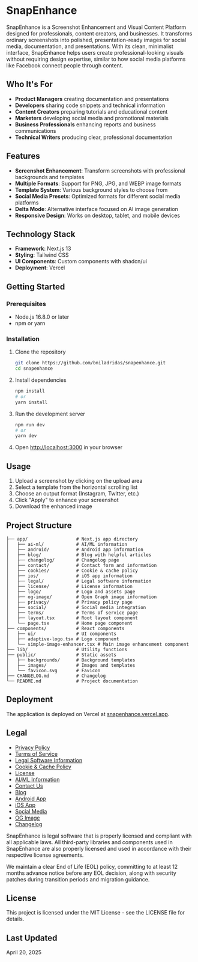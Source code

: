 # SnapEnhance

SnapEnhance is a Screenshot Enhancement and Visual Content Platform designed for professionals, content creators, and businesses. It transforms ordinary screenshots into polished, presentation-ready images for social media, documentation, and presentations. With its clean, minimalist interface, SnapEnhance helps users create professional-looking visuals without requiring design expertise, similar to how social media platforms like Facebook connect people through content.

## Who It's For

- **Product Managers** creating documentation and presentations
- **Developers** sharing code snippets and technical information
- **Content Creators** preparing tutorials and educational content
- **Marketers** developing social media and promotional materials
- **Business Professionals** enhancing reports and business communications
- **Technical Writers** producing clear, professional documentation

## Features

- **Screenshot Enhancement**: Transform screenshots with professional backgrounds and templates
- **Multiple Formats**: Support for PNG, JPG, and WEBP image formats
- **Template System**: Various background styles to choose from
- **Social Media Presets**: Optimized formats for different social media platforms
- **Delta Mode**: Alternative interface focused on AI image generation
- **Responsive Design**: Works on desktop, tablet, and mobile devices

## Technology Stack

- **Framework**: Next.js 13
- **Styling**: Tailwind CSS
- **UI Components**: Custom components with shadcn/ui
- **Deployment**: Vercel

## Getting Started

### Prerequisites

- Node.js 16.8.0 or later
- npm or yarn

### Installation

1. Clone the repository
   ```bash
   git clone https://github.com/bniladridas/snapenhance.git
   cd snapenhance
   ```

2. Install dependencies
   ```bash
   npm install
   # or
   yarn install
   ```

3. Run the development server
   ```bash
   npm run dev
   # or
   yarn dev
   ```

4. Open [http://localhost:3000](http://localhost:3000) in your browser

## Usage

1. Upload a screenshot by clicking on the upload area
2. Select a template from the horizontal scrolling list
3. Choose an output format (Instagram, Twitter, etc.)
4. Click "Apply" to enhance your screenshot
5. Download the enhanced image

## Project Structure

```
├── app/                  # Next.js app directory
│   ├── ai-ml/            # AI/ML information
│   ├── android/          # Android app information
│   ├── blog/             # Blog with helpful articles
│   ├── changelog/        # Changelog page
│   ├── contact/          # Contact form and information
│   ├── cookies/          # Cookie & cache policy
│   ├── ios/              # iOS app information
│   ├── legal/            # Legal software information
│   ├── license/          # License information
│   ├── logo/             # Logo and assets page
│   ├── og-image/         # Open Graph image information
│   ├── privacy/          # Privacy policy page
│   ├── social/           # Social media integration
│   ├── terms/            # Terms of service page
│   ├── layout.tsx        # Root layout component
│   └── page.tsx          # Home page component
├── components/           # React components
│   ├── ui/               # UI components
│   ├── adaptive-logo.tsx # Logo component
│   └── simple-image-enhancer.tsx # Main image enhancement component
├── lib/                  # Utility functions
├── public/               # Static assets
│   ├── backgrounds/      # Background templates
│   ├── images/           # Images and templates
│   └── favicon.svg       # Favicon
├── CHANGELOG.md          # Changelog
└── README.md             # Project documentation
```

## Deployment

The application is deployed on Vercel at [snapenhance.vercel.app](https://snapenhance.vercel.app).

## Legal

- [Privacy Policy](/app/privacy/page.tsx)
- [Terms of Service](/app/terms/page.tsx)
- [Legal Software Information](/app/legal/page.tsx)
- [Cookie & Cache Policy](/app/cookies/page.tsx)
- [License](/app/license/page.tsx)
- [AI/ML Information](/app/ai-ml/page.tsx)
- [Contact Us](/app/contact/page.tsx)
- [Blog](/app/blog/page.tsx)
- [Android App](/app/android/page.tsx)
- [iOS App](/app/ios/page.tsx)
- [Social Media](/app/social/page.tsx)
- [OG Image](/app/og-image/page.tsx)
- [Changelog](/CHANGELOG.md)

SnapEnhance is legal software that is properly licensed and compliant with all applicable laws. All third-party libraries and components used in SnapEnhance are also properly licensed and used in accordance with their respective license agreements.

We maintain a clear End of Life (EOL) policy, committing to at least 12 months advance notice before any EOL decision, along with security patches during transition periods and migration guidance.

## License

This project is licensed under the MIT License - see the LICENSE file for details.

## Last Updated

April 20, 2025
